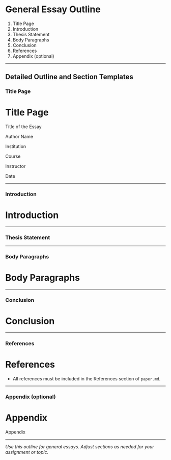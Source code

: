 # General Essay Outline

1. Title Page
2. Introduction
3. Thesis Statement
4. Body Paragraphs
5. Conclusion
6. References
7. Appendix (optional)

---

## Detailed Outline and Section Templates

### Title Page
# Title Page

Title of the Essay

Author Name

Institution

Course

Instructor

Date

---

### Introduction
# Introduction

<!-- Write the introduction here. Present the topic, context, and purpose. Use the required style. -->

---

### Thesis Statement
<!-- State the main argument or thesis of the essay. -->

---

### Body Paragraphs
# Body Paragraphs

<!-- Develop each main point in a separate paragraph. Use evidence and analysis. Use the required style. -->

---

### Conclusion
# Conclusion

<!-- Summarize the main points and restate the thesis. Use the required style. -->

---

### References
# References

<!-- Add all references cited in the paper here. Format each entry in the required style. -->

- All references must be included in the References section of `paper.md`. 

---

### Appendix (optional)
# Appendix

<!-- Add supplementary material here if needed. Optional, but required if referenced in the main text. -->

Appendix

<!-- Place supplementary material here. -->

---

*Use this outline for general essays. Adjust sections as needed for your assignment or topic.*
